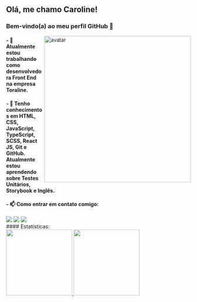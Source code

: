 ## Olá, me chamo Caroline! 
### Bem-vindo(a) ao meu perfil GitHub 👋

<img align="right" alt="avatar" src="https://user-images.githubusercontent.com/91106093/178986405-139b0aa9-0ca7-49bb-9f42-70dab2456fd4.png" width="400px" />

#### - 🔭 Atualmente estou trabalhando como desenvolvedora Front End na empresa Toraline.
#### - 🌱 Tenho conhecimentos em HTML, CSS, JavaScript, TypeScript, SCSS, React JS, Git e GitHub. Atualmente estou aprendendo sobre Testes Unitários, Storybook e Inglês.
#### - 📫 Como entrar em contato comigo: 
<div>
<a href="https://www.instagram.com/carolineambar_" target="_blank"><img src="https://img.shields.io/badge/-Instagram-%23E4405F?style=for-the-badge&logo=instagram&logoColor=white" target="_blank"></a>
<a href = "mailto:ambar.caroline@gmail.com"><img src="https://img.shields.io/badge/Gmail-D14836?style=for-the-badge&logo=gmail&logoColor=white" target="_blank"></a>
<a href="https://www.linkedin.com/in/caroline-ambar-22ab95a2" target="_blank"><img src="https://img.shields.io/badge/-LinkedIn-%230077B5?style=for-the-badge&logo=linkedin&logoColor=white" target="_blank"></a>   
</div>
#### Estatísticas:
<div>
<a href="https://github.com/carolineambar">
<img height="180em" src="https://github-readme-stats.vercel.app/api/top-langs/?username=carolineambar&layout=compact&langs_count=7&theme=dracula"/>
<img height="180em" src="https://github-readme-stats.vercel.app/api?username=carolineambar&show_icons=true&theme=dracula&include_all_commits=true&count_private=true"/>
</div>

<!--
**carolineambar/carolineambar** is a ✨ _special_ ✨ repository because its `README.md` (this file) appears on your GitHub profile.

Here are some ideas to get you started:

- 🔭 I’m currently working on ...
- 🌱 I’m currently learning ...
- 👯 I’m looking to collaborate on ...
- 🤔 I’m looking for help with ...
- 💬 Ask me about ...
- 📫 How to reach me: ...
- 😄 Pronouns: ...
- ⚡ Fun fact: ...
-->
